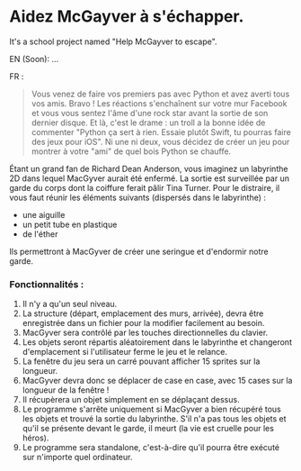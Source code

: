 # Aidez McGayver à s'échapper.

It's a school project named "Help McGayver to escape".

EN (Soon):
...

FR :
> Vous venez de faire vos premiers pas avec Python et avez averti tous vos amis. Bravo ! Les réactions s'enchaînent sur votre mur Facebook et vous vous sentez l'âme d'une rock star avant la sortie de son dernier disque. Et là, c'est le drame : un troll a la bonne idée de commenter "Python ça sert à rien. Essaie plutôt Swift, tu pourras faire des jeux pour iOS". Ni une ni deux, vous décidez de créer un jeu pour montrer à votre "ami" de quel bois Python se chauffe.

Étant un grand fan de Richard Dean Anderson, vous imaginez un labyrinthe 2D dans lequel MacGyver aurait été enfermé.
La sortie est surveillée par un garde du corps dont la coiffure ferait pâlir Tina Turner.
Pour le distraire, il vous faut réunir les éléments suivants (dispersés dans le labyrinthe) :
- une aiguille
- un petit tube en plastique
- de l'éther

Ils permettront à MacGyver de créer une seringue et d'endormir notre garde.

### Fonctionnalités :
1. Il n'y a qu'un seul niveau.
2. La structure (départ, emplacement des murs, arrivée), devra être enregistrée dans un fichier pour la modifier facilement au besoin.
3. MacGyver sera contrôlé par les touches directionnelles du clavier.
4. Les objets seront répartis aléatoirement dans le labyrinthe et changeront d'emplacement si l'utilisateur ferme le jeu et le relance.
5. La fenêtre du jeu sera un carré pouvant afficher 15 sprites sur la longueur.
6. MacGyver devra donc se déplacer de case en case, avec 15 cases sur la longueur de la fenêtre !
7. Il récupèrera un objet simplement en se déplaçant dessus.
8. Le programme s'arrête uniquement si MacGyver a bien récupéré tous les objets et trouvé la sortie du labyrinthe. S'il n'a pas tous les objets et qu'il se présente devant le garde, il meurt (la vie est cruelle pour les héros).
9. Le programme sera standalone, c'est-à-dire qu'il pourra être exécuté sur n'importe quel ordinateur.
